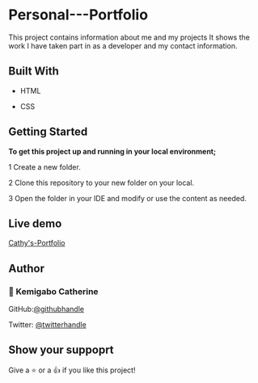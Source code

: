 # Personal---Portfolio

This project contains information about me and my projects It shows the work I have taken part in as a developer and my contact information.

## Built With

* HTML

* CSS

## Getting Started

**To get this project up and running in your local environment;**

1 Create a new folder.

2 Clone this repository to your new folder on your local.

3 Open the  folder in your IDE and modify or use the content as needed.

## Live demo

[Cathy's-Portfolio](https://kemigabocatherine.github.io/Personal---Portfolio/)

## Author

### :bust_in_silhouette: Kemigabo Catherine

GitHub:[@githubhandle](https://github.com/kemigabocatherine)

Twitter: [@twitterhandle](https://twitter.com/catherinek205)

## Show your suppoprt

Give a :star: or a :+1: if you like this project!
